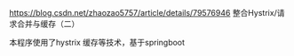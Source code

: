 https://blog.csdn.net/zhaozao5757/article/details/79576946
整合Hystrix/请求合并与缓存（二）

本程序使用了hystrix  缓存等技术，基于springboot